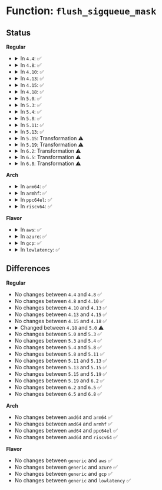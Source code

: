 # Function: <code>flush_sigqueue_mask</code>

## Status
<b>Regular</b>
<ul>
<li>
<details>
<summary>In <code>4.4</code>: ✅</summary>

```c
int flush_sigqueue_mask(sigset_t *mask, struct sigpending *s);
```

**Collision:** Unique Static

**Inline:** No

**Transformation:** False

**Instances:**

```
In kernel/signal.c (ffffffff8108cf20)
Location: kernel/signal.c:659
Inline: False
Direct callers:
  - kernel/signal.c:kernel_sigaction
  - kernel/signal.c:kernel_sigaction
  - kernel/signal.c:prepare_signal
  - kernel/signal.c:prepare_signal
  - kernel/signal.c:prepare_signal
  - kernel/signal.c:prepare_signal
  - kernel/signal.c:do_sigaction
  - kernel/signal.c:do_sigaction
```
**Symbols:**

```
ffffffff8108cf20-ffffffff8108cfaf: flush_sigqueue_mask (STB_LOCAL)
```
</details>
</li>
<li>
<details>
<summary>In <code>4.8</code>: ✅</summary>

```c
int flush_sigqueue_mask(sigset_t *mask, struct sigpending *s);
```

**Collision:** Unique Static

**Inline:** No

**Transformation:** False

**Instances:**

```
In kernel/signal.c (ffffffff810900f0)
Location: kernel/signal.c:659
Inline: False
Direct callers:
  - kernel/signal.c:do_sigaction
  - kernel/signal.c:do_sigaction
  - kernel/signal.c:kernel_sigaction
  - kernel/signal.c:kernel_sigaction
  - kernel/signal.c:prepare_signal
  - kernel/signal.c:prepare_signal
  - kernel/signal.c:prepare_signal
  - kernel/signal.c:prepare_signal
```
**Symbols:**

```
ffffffff810900f0-ffffffff8109017f: flush_sigqueue_mask (STB_LOCAL)
```
</details>
</li>
<li>
<details>
<summary>In <code>4.10</code>: ✅</summary>

```c
int flush_sigqueue_mask(sigset_t *mask, struct sigpending *s);
```

**Collision:** Unique Static

**Inline:** No

**Transformation:** False

**Instances:**

```
In kernel/signal.c (ffffffff81095070)
Location: kernel/signal.c:665
Inline: False
Direct callers:
  - kernel/signal.c:do_sigaction
  - kernel/signal.c:do_sigaction
  - kernel/signal.c:kernel_sigaction
  - kernel/signal.c:kernel_sigaction
  - kernel/signal.c:prepare_signal
  - kernel/signal.c:prepare_signal
  - kernel/signal.c:prepare_signal
  - kernel/signal.c:prepare_signal
```
**Symbols:**

```
ffffffff81095070-ffffffff810950ff: flush_sigqueue_mask (STB_LOCAL)
```
</details>
</li>
<li>
<details>
<summary>In <code>4.13</code>: ✅</summary>

```c
int flush_sigqueue_mask(sigset_t *mask, struct sigpending *s);
```

**Collision:** Unique Static

**Inline:** No

**Transformation:** False

**Instances:**

```
In kernel/signal.c (ffffffff810920f0)
Location: kernel/signal.c:679
Inline: False
Direct callers:
  - kernel/signal.c:do_sigaction
  - kernel/signal.c:do_sigaction
  - kernel/signal.c:kernel_sigaction
  - kernel/signal.c:kernel_sigaction
  - kernel/signal.c:prepare_signal
  - kernel/signal.c:prepare_signal
  - kernel/signal.c:prepare_signal
  - kernel/signal.c:prepare_signal
```
**Symbols:**

```
ffffffff810920f0-ffffffff81092174: flush_sigqueue_mask (STB_LOCAL)
```
</details>
</li>
<li>
<details>
<summary>In <code>4.15</code>: ✅</summary>

```c
int flush_sigqueue_mask(sigset_t *mask, struct sigpending *s);
```

**Collision:** Unique Static

**Inline:** No

**Transformation:** False

**Instances:**

```
In kernel/signal.c (ffffffff81098f80)
Location: kernel/signal.c:681
Inline: False
Direct callers:
  - kernel/signal.c:do_sigaction
  - kernel/signal.c:do_sigaction
  - kernel/signal.c:kernel_sigaction
  - kernel/signal.c:kernel_sigaction
  - kernel/signal.c:prepare_signal
  - kernel/signal.c:prepare_signal
  - kernel/signal.c:prepare_signal
  - kernel/signal.c:prepare_signal
```
**Symbols:**

```
ffffffff81098f80-ffffffff81099004: flush_sigqueue_mask (STB_LOCAL)
```
</details>
</li>
<li>
<details>
<summary>In <code>4.18</code>: ✅</summary>

```c
int flush_sigqueue_mask(sigset_t *mask, struct sigpending *s);
```

**Collision:** Unique Static

**Inline:** No

**Transformation:** False

**Instances:**

```
In kernel/signal.c (ffffffff8109c7a0)
Location: kernel/signal.c:687
Inline: False
Direct callers:
  - kernel/signal.c:do_sigaction
  - kernel/signal.c:do_sigaction
  - kernel/signal.c:kernel_sigaction
  - kernel/signal.c:kernel_sigaction
  - kernel/signal.c:prepare_signal
  - kernel/signal.c:prepare_signal
  - kernel/signal.c:prepare_signal
  - kernel/signal.c:prepare_signal
```
**Symbols:**

```
ffffffff8109c7a0-ffffffff8109c824: flush_sigqueue_mask (STB_LOCAL)
```
</details>
</li>
<li>
<details>
<summary>In <code>5.0</code>: ✅</summary>

```c
void flush_sigqueue_mask(sigset_t *mask, struct sigpending *s);
```

**Collision:** Unique Static

**Inline:** No

**Transformation:** False

**Instances:**

```
In kernel/signal.c (ffffffff810a4a80)
Location: kernel/signal.c:764
Inline: False
Direct callers:
  - kernel/signal.c:do_sigaction
  - kernel/signal.c:do_sigaction
  - kernel/signal.c:kernel_sigaction
  - kernel/signal.c:kernel_sigaction
  - kernel/signal.c:prepare_signal
  - kernel/signal.c:prepare_signal
  - kernel/signal.c:prepare_signal
  - kernel/signal.c:prepare_signal
```
**Symbols:**

```
ffffffff810a4a80-ffffffff810a4afd: flush_sigqueue_mask (STB_LOCAL)
```
</details>
</li>
<li>
<details>
<summary>In <code>5.3</code>: ✅</summary>

```c
void flush_sigqueue_mask(sigset_t *mask, struct sigpending *s);
```

**Collision:** Unique Static

**Inline:** No

**Transformation:** False

**Instances:**

```
In kernel/signal.c (ffffffff810a9760)
Location: kernel/signal.c:774
Inline: False
Direct callers:
  - kernel/signal.c:do_sigaction
  - kernel/signal.c:do_sigaction
  - kernel/signal.c:kernel_sigaction
  - kernel/signal.c:kernel_sigaction
  - kernel/signal.c:prepare_signal
  - kernel/signal.c:prepare_signal
  - kernel/signal.c:prepare_signal
  - kernel/signal.c:prepare_signal
```
**Symbols:**

```
ffffffff810a9760-ffffffff810a97dd: flush_sigqueue_mask (STB_LOCAL)
```
</details>
</li>
<li>
<details>
<summary>In <code>5.4</code>: ✅</summary>

```c
void flush_sigqueue_mask(sigset_t *mask, struct sigpending *s);
```

**Collision:** Unique Static

**Inline:** No

**Transformation:** False

**Instances:**

```
In kernel/signal.c (ffffffff810afcf0)
Location: kernel/signal.c:779
Inline: False
Direct callers:
  - kernel/signal.c:do_sigaction
  - kernel/signal.c:do_sigaction
  - kernel/signal.c:kernel_sigaction
  - kernel/signal.c:kernel_sigaction
  - kernel/signal.c:prepare_signal
  - kernel/signal.c:prepare_signal
  - kernel/signal.c:prepare_signal
  - kernel/signal.c:prepare_signal
```
**Symbols:**

```
ffffffff810afcf0-ffffffff810afd6d: flush_sigqueue_mask (STB_LOCAL)
```
</details>
</li>
<li>
<details>
<summary>In <code>5.8</code>: ✅</summary>

```c
void flush_sigqueue_mask(sigset_t *mask, struct sigpending *s);
```

**Collision:** Unique Static

**Inline:** No

**Transformation:** False

**Instances:**

```
In kernel/signal.c (ffffffff810b7fd0)
Location: kernel/signal.c:779
Inline: False
Direct callers:
  - kernel/signal.c:do_sigaction
  - kernel/signal.c:do_sigaction
  - kernel/signal.c:kernel_sigaction
  - kernel/signal.c:kernel_sigaction
  - kernel/signal.c:prepare_signal
  - kernel/signal.c:prepare_signal
  - kernel/signal.c:prepare_signal
  - kernel/signal.c:prepare_signal
```
**Symbols:**

```
ffffffff810b7fd0-ffffffff810b8058: flush_sigqueue_mask (STB_LOCAL)
```
</details>
</li>
<li>
<details>
<summary>In <code>5.11</code>: ✅</summary>

```c
void flush_sigqueue_mask(sigset_t *mask, struct sigpending *s);
```

**Collision:** Unique Static

**Inline:** No

**Transformation:** False

**Instances:**

```
In kernel/signal.c (ffffffff810b3280)
Location: kernel/signal.c:780
Inline: False
Direct callers:
  - kernel/signal.c:do_sigaction
  - kernel/signal.c:do_sigaction
  - kernel/signal.c:kernel_sigaction
  - kernel/signal.c:kernel_sigaction
  - kernel/signal.c:prepare_signal
  - kernel/signal.c:prepare_signal
  - kernel/signal.c:prepare_signal
  - kernel/signal.c:prepare_signal
```
**Symbols:**

```
ffffffff810b3280-ffffffff810b3308: flush_sigqueue_mask (STB_LOCAL)
```
</details>
</li>
<li>
<details>
<summary>In <code>5.13</code>: ✅</summary>

```c
void flush_sigqueue_mask(sigset_t *mask, struct sigpending *s);
```

**Collision:** Unique Static

**Inline:** No

**Transformation:** False

**Instances:**

```
In kernel/signal.c (ffffffff810b48b0)
Location: kernel/signal.c:779
Inline: False
Direct callers:
  - kernel/signal.c:do_sigaction
  - kernel/signal.c:do_sigaction
  - kernel/signal.c:kernel_sigaction
  - kernel/signal.c:kernel_sigaction
  - kernel/signal.c:prepare_signal
  - kernel/signal.c:prepare_signal
  - kernel/signal.c:prepare_signal
  - kernel/signal.c:prepare_signal
```
**Symbols:**

```
ffffffff810b48b0-ffffffff810b4938: flush_sigqueue_mask (STB_LOCAL)
```
</details>
</li>
<li>
<details>
<summary>In <code>5.15</code>: Transformation ⚠️</summary>

```c
void flush_sigqueue_mask(sigset_t *mask, struct sigpending *s);
```

**Collision:** Unique Static

**Inline:** No

**Transformation:** True

**Instances:**

```
In kernel/signal.c (0)
Location: kernel/signal.c:780
Inline: False
Direct callers:
  - kernel/signal.c:do_sigaction
  - kernel/signal.c:do_sigaction
  - kernel/signal.c:kernel_sigaction
  - kernel/signal.c:kernel_sigaction
  - kernel/signal.c:prepare_signal
  - kernel/signal.c:prepare_signal
  - kernel/signal.c:prepare_signal
  - kernel/signal.c:prepare_signal
```
**Symbols:**

```
ffffffff810c6a80-ffffffff810c6b75: flush_sigqueue_mask (STB_LOCAL)
ffffffff81ca45fd-ffffffff81ca461c: flush_sigqueue_mask.cold (STB_LOCAL)
```
</details>
</li>
<li>
<details>
<summary>In <code>5.19</code>: Transformation ⚠️</summary>

```c
void flush_sigqueue_mask(sigset_t *mask, struct sigpending *s);
```

**Collision:** Unique Static

**Inline:** No

**Transformation:** True

**Instances:**

```
In kernel/signal.c (0)
Location: kernel/signal.c:786
Inline: False
Direct callers:
  - kernel/signal.c:do_sigaction
  - kernel/signal.c:do_sigaction
  - kernel/signal.c:kernel_sigaction
  - kernel/signal.c:kernel_sigaction
  - kernel/signal.c:prepare_signal
  - kernel/signal.c:prepare_signal
  - kernel/signal.c:prepare_signal
  - kernel/signal.c:prepare_signal
```
**Symbols:**

```
ffffffff810de620-ffffffff810de731: flush_sigqueue_mask (STB_LOCAL)
ffffffff81e53e80-ffffffff81e53e9f: flush_sigqueue_mask.cold (STB_LOCAL)
```
</details>
</li>
<li>
<details>
<summary>In <code>6.2</code>: Transformation ⚠️</summary>

```c
void flush_sigqueue_mask(sigset_t *mask, struct sigpending *s);
```

**Collision:** Unique Static

**Inline:** No

**Transformation:** True

**Instances:**

```
In kernel/signal.c (0)
Location: kernel/signal.c:786
Inline: False
Direct callers:
  - kernel/signal.c:do_sigaction
  - kernel/signal.c:do_sigaction
  - kernel/signal.c:kernel_sigaction
  - kernel/signal.c:kernel_sigaction
  - kernel/signal.c:prepare_signal
  - kernel/signal.c:prepare_signal
  - kernel/signal.c:prepare_signal
  - kernel/signal.c:prepare_signal
```
**Symbols:**

```
ffffffff810feb80-ffffffff810fec91: flush_sigqueue_mask (STB_LOCAL)
ffffffff82055f4c-ffffffff82055f6b: flush_sigqueue_mask.cold (STB_LOCAL)
```
</details>
</li>
<li>
<details>
<summary>In <code>6.5</code>: Transformation ⚠️</summary>

```c
void flush_sigqueue_mask(sigset_t *mask, struct sigpending *s);
```

**Collision:** Unique Static

**Inline:** No

**Transformation:** True

**Instances:**

```
In kernel/signal.c (0)
Location: kernel/signal.c:791
Inline: False
Direct callers:
  - kernel/signal.c:do_sigaction
  - kernel/signal.c:do_sigaction
  - kernel/signal.c:kernel_sigaction
  - kernel/signal.c:kernel_sigaction
  - kernel/signal.c:prepare_signal
  - kernel/signal.c:prepare_signal
  - kernel/signal.c:prepare_signal
  - kernel/signal.c:prepare_signal
```
**Symbols:**

```
ffffffff8110abe0-ffffffff8110acbb: flush_sigqueue_mask (STB_LOCAL)
ffffffff820d4535-ffffffff820d4546: flush_sigqueue_mask.cold (STB_LOCAL)
```
</details>
</li>
<li>
<details>
<summary>In <code>6.8</code>: Transformation ⚠️</summary>

```c
void flush_sigqueue_mask(sigset_t *mask, struct sigpending *s);
```

**Collision:** Unique Static

**Inline:** No

**Transformation:** True

**Instances:**

```
In kernel/signal.c (0)
Location: kernel/signal.c:782
Inline: False
Direct callers:
  - kernel/signal.c:do_sigaction
  - kernel/signal.c:do_sigaction
  - kernel/signal.c:kernel_sigaction
  - kernel/signal.c:kernel_sigaction
  - kernel/signal.c:prepare_signal
  - kernel/signal.c:prepare_signal
  - kernel/signal.c:prepare_signal
  - kernel/signal.c:prepare_signal
```
**Symbols:**

```
ffffffff81114580-ffffffff8111465b: flush_sigqueue_mask (STB_LOCAL)
ffffffff821af42e-ffffffff821af43f: flush_sigqueue_mask.cold (STB_LOCAL)
```
</details>
</li>
</ul>
<b>Arch</b>
<ul>
<li>
<details>
<summary>In <code>arm64</code>: ✅</summary>

```c
void flush_sigqueue_mask(sigset_t *mask, struct sigpending *s);
```

**Collision:** Unique Static

**Inline:** No

**Transformation:** False

**Instances:**

```
In kernel/signal.c (ffff80001010aff8)
Location: kernel/signal.c:779
Inline: False
Direct callers:
  - kernel/signal.c:do_sigaction
  - kernel/signal.c:do_sigaction
  - kernel/signal.c:kernel_sigaction
  - kernel/signal.c:kernel_sigaction
  - kernel/signal.c:prepare_signal
  - kernel/signal.c:prepare_signal
  - kernel/signal.c:prepare_signal
  - kernel/signal.c:prepare_signal
```
**Symbols:**

```
ffff80001010aff8-ffff80001010b094: flush_sigqueue_mask (STB_LOCAL)
```
</details>
</li>
<li>
<details>
<summary>In <code>armhf</code>: ✅</summary>

```c
void flush_sigqueue_mask(sigset_t *mask, struct sigpending *s);
```

**Collision:** Unique Static

**Inline:** No

**Transformation:** False

**Instances:**

```
In kernel/signal.c (c0364068)
Location: kernel/signal.c:779
Inline: False
Direct callers:
  - kernel/signal.c:do_sigaction
  - kernel/signal.c:do_sigaction
  - kernel/signal.c:kernel_sigaction
  - kernel/signal.c:kernel_sigaction
  - kernel/signal.c:prepare_signal
  - kernel/signal.c:prepare_signal
  - kernel/signal.c:prepare_signal
  - kernel/signal.c:prepare_signal
```
**Symbols:**

```
c0364068-c0364124: flush_sigqueue_mask (STB_LOCAL)
```
</details>
</li>
<li>
<details>
<summary>In <code>ppc64el</code>: ✅</summary>

```c
void flush_sigqueue_mask(sigset_t *mask, struct sigpending *s);
```

**Collision:** Unique Static

**Inline:** No

**Transformation:** False

**Instances:**

```
In kernel/signal.c (c000000000152460)
Location: kernel/signal.c:779
Inline: False
Direct callers:
  - kernel/signal.c:do_sigaction
  - kernel/signal.c:do_sigaction
  - kernel/signal.c:kernel_sigaction
  - kernel/signal.c:kernel_sigaction
  - kernel/signal.c:prepare_signal
  - kernel/signal.c:prepare_signal
  - kernel/signal.c:prepare_signal
  - kernel/signal.c:prepare_signal
```
**Symbols:**

```
c000000000152460-c000000000152530: flush_sigqueue_mask (STB_LOCAL)
```
</details>
</li>
<li>
<details>
<summary>In <code>riscv64</code>: ✅</summary>

```c
void flush_sigqueue_mask(sigset_t *mask, struct sigpending *s);
```

**Collision:** Unique Static

**Inline:** No

**Transformation:** False

**Instances:**

```
In kernel/signal.c (ffffffe0000cd7aa)
Location: kernel/signal.c:779
Inline: False
Direct callers:
  - kernel/signal.c:do_sigaction
  - kernel/signal.c:do_sigaction
  - kernel/signal.c:kernel_sigaction
  - kernel/signal.c:kernel_sigaction
  - kernel/signal.c:prepare_signal
  - kernel/signal.c:prepare_signal
  - kernel/signal.c:prepare_signal
  - kernel/signal.c:prepare_signal
```
**Symbols:**

```
ffffffe0000cd7aa-ffffffe0000cd82c: flush_sigqueue_mask (STB_LOCAL)
```
</details>
</li>
</ul>
<b>Flavor</b>
<ul>
<li>
<details>
<summary>In <code>aws</code>: ✅</summary>

```c
void flush_sigqueue_mask(sigset_t *mask, struct sigpending *s);
```

**Collision:** Unique Static

**Inline:** No

**Transformation:** False

**Instances:**

```
In kernel/signal.c (ffffffff810aa060)
Location: kernel/signal.c:779
Inline: False
Direct callers:
  - kernel/signal.c:do_sigaction
  - kernel/signal.c:do_sigaction
  - kernel/signal.c:kernel_sigaction
  - kernel/signal.c:kernel_sigaction
  - kernel/signal.c:prepare_signal
  - kernel/signal.c:prepare_signal
  - kernel/signal.c:prepare_signal
  - kernel/signal.c:prepare_signal
```
**Symbols:**

```
ffffffff810aa060-ffffffff810aa0dd: flush_sigqueue_mask (STB_LOCAL)
```
</details>
</li>
<li>
<details>
<summary>In <code>azure</code>: ✅</summary>

```c
void flush_sigqueue_mask(sigset_t *mask, struct sigpending *s);
```

**Collision:** Unique Static

**Inline:** No

**Transformation:** False

**Instances:**

```
In kernel/signal.c (ffffffff81098a70)
Location: kernel/signal.c:779
Inline: False
Direct callers:
  - kernel/signal.c:do_sigaction
  - kernel/signal.c:do_sigaction
  - kernel/signal.c:kernel_sigaction
  - kernel/signal.c:kernel_sigaction
  - kernel/signal.c:prepare_signal
  - kernel/signal.c:prepare_signal
  - kernel/signal.c:prepare_signal
  - kernel/signal.c:prepare_signal
```
**Symbols:**

```
ffffffff81098a70-ffffffff81098aed: flush_sigqueue_mask (STB_LOCAL)
```
</details>
</li>
<li>
<details>
<summary>In <code>gcp</code>: ✅</summary>

```c
void flush_sigqueue_mask(sigset_t *mask, struct sigpending *s);
```

**Collision:** Unique Static

**Inline:** No

**Transformation:** False

**Instances:**

```
In kernel/signal.c (ffffffff810a95c0)
Location: kernel/signal.c:779
Inline: False
Direct callers:
  - kernel/signal.c:do_sigaction
  - kernel/signal.c:do_sigaction
  - kernel/signal.c:kernel_sigaction
  - kernel/signal.c:kernel_sigaction
  - kernel/signal.c:prepare_signal
  - kernel/signal.c:prepare_signal
  - kernel/signal.c:prepare_signal
  - kernel/signal.c:prepare_signal
```
**Symbols:**

```
ffffffff810a95c0-ffffffff810a963d: flush_sigqueue_mask (STB_LOCAL)
```
</details>
</li>
<li>
<details>
<summary>In <code>lowlatency</code>: ✅</summary>

```c
void flush_sigqueue_mask(sigset_t *mask, struct sigpending *s);
```

**Collision:** Unique Static

**Inline:** No

**Transformation:** False

**Instances:**

```
In kernel/signal.c (ffffffff810b18e0)
Location: kernel/signal.c:779
Inline: False
Direct callers:
  - kernel/signal.c:do_sigaction
  - kernel/signal.c:do_sigaction
  - kernel/signal.c:kernel_sigaction
  - kernel/signal.c:kernel_sigaction
  - kernel/signal.c:prepare_signal
  - kernel/signal.c:prepare_signal
  - kernel/signal.c:prepare_signal
  - kernel/signal.c:prepare_signal
```
**Symbols:**

```
ffffffff810b18e0-ffffffff810b195d: flush_sigqueue_mask (STB_LOCAL)
```
</details>
</li>
</ul>

## Differences
<b>Regular</b>
<ul>
<li>
No changes between <code>4.4</code> and <code>4.8</code> ✅
</li>
<li>
No changes between <code>4.8</code> and <code>4.10</code> ✅
</li>
<li>
No changes between <code>4.10</code> and <code>4.13</code> ✅
</li>
<li>
No changes between <code>4.13</code> and <code>4.15</code> ✅
</li>
<li>
No changes between <code>4.15</code> and <code>4.18</code> ✅
</li>
<li>
<details>
<summary>Changed between <code>4.18</code> and <code>5.0</code> ⚠️</summary>
<ul>
<li>
<b>Return type changed. </b>
<code>int</code> ➡️ <code>void</code>
</li>
</ul>
</details>
</li>
<li>
No changes between <code>5.0</code> and <code>5.3</code> ✅
</li>
<li>
No changes between <code>5.3</code> and <code>5.4</code> ✅
</li>
<li>
No changes between <code>5.4</code> and <code>5.8</code> ✅
</li>
<li>
No changes between <code>5.8</code> and <code>5.11</code> ✅
</li>
<li>
No changes between <code>5.11</code> and <code>5.13</code> ✅
</li>
<li>
No changes between <code>5.13</code> and <code>5.15</code> ✅
</li>
<li>
No changes between <code>5.15</code> and <code>5.19</code> ✅
</li>
<li>
No changes between <code>5.19</code> and <code>6.2</code> ✅
</li>
<li>
No changes between <code>6.2</code> and <code>6.5</code> ✅
</li>
<li>
No changes between <code>6.5</code> and <code>6.8</code> ✅
</li>
</ul>
<b>Arch</b>
<ul>
<li>
No changes between <code>amd64</code> and <code>arm64</code> ✅
</li>
<li>
No changes between <code>amd64</code> and <code>armhf</code> ✅
</li>
<li>
No changes between <code>amd64</code> and <code>ppc64el</code> ✅
</li>
<li>
No changes between <code>amd64</code> and <code>riscv64</code> ✅
</li>
</ul>
<b>Flavor</b>
<ul>
<li>
No changes between <code>generic</code> and <code>aws</code> ✅
</li>
<li>
No changes between <code>generic</code> and <code>azure</code> ✅
</li>
<li>
No changes between <code>generic</code> and <code>gcp</code> ✅
</li>
<li>
No changes between <code>generic</code> and <code>lowlatency</code> ✅
</li>
</ul>
